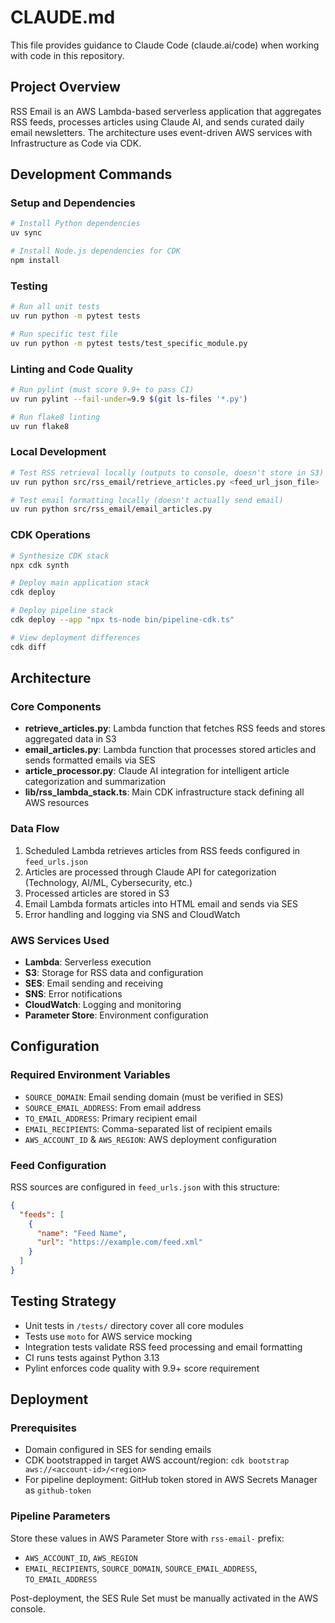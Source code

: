 # CLAUDE.md

This file provides guidance to Claude Code (claude.ai/code) when working with code in this repository.

## Project Overview

RSS Email is an AWS Lambda-based serverless application that aggregates RSS feeds, processes articles using Claude AI, and sends curated daily email newsletters. The architecture uses event-driven AWS services with Infrastructure as Code via CDK.

## Development Commands

### Setup and Dependencies
```bash
# Install Python dependencies
uv sync

# Install Node.js dependencies for CDK
npm install
```

### Testing
```bash
# Run all unit tests
uv run python -m pytest tests

# Run specific test file
uv run python -m pytest tests/test_specific_module.py
```

### Linting and Code Quality
```bash
# Run pylint (must score 9.9+ to pass CI)
uv run pylint --fail-under=9.9 $(git ls-files '*.py')

# Run flake8 linting
uv run flake8
```

### Local Development
```bash
# Test RSS retrieval locally (outputs to console, doesn't store in S3)
uv run python src/rss_email/retrieve_articles.py <feed_url_json_file>

# Test email formatting locally (doesn't actually send email)
uv run python src/rss_email/email_articles.py
```

### CDK Operations
```bash
# Synthesize CDK stack
npx cdk synth

# Deploy main application stack
cdk deploy

# Deploy pipeline stack
cdk deploy --app "npx ts-node bin/pipeline-cdk.ts"

# View deployment differences
cdk diff
```

## Architecture

### Core Components
- **retrieve_articles.py**: Lambda function that fetches RSS feeds and stores aggregated data in S3
- **email_articles.py**: Lambda function that processes stored articles and sends formatted emails via SES  
- **article_processor.py**: Claude AI integration for intelligent article categorization and summarization
- **lib/rss_lambda_stack.ts**: Main CDK infrastructure stack defining all AWS resources

### Data Flow
1. Scheduled Lambda retrieves articles from RSS feeds configured in `feed_urls.json`
2. Articles are processed through Claude API for categorization (Technology, AI/ML, Cybersecurity, etc.)
3. Processed articles are stored in S3 
4. Email Lambda formats articles into HTML email and sends via SES
5. Error handling and logging via SNS and CloudWatch

### AWS Services Used
- **Lambda**: Serverless execution
- **S3**: Storage for RSS data and configuration  
- **SES**: Email sending and receiving
- **SNS**: Error notifications
- **CloudWatch**: Logging and monitoring
- **Parameter Store**: Environment configuration

## Configuration

### Required Environment Variables
- `SOURCE_DOMAIN`: Email sending domain (must be verified in SES)
- `SOURCE_EMAIL_ADDRESS`: From email address
- `TO_EMAIL_ADDRESS`: Primary recipient email
- `EMAIL_RECIPIENTS`: Comma-separated list of recipient emails
- `AWS_ACCOUNT_ID` & `AWS_REGION`: AWS deployment configuration

### Feed Configuration
RSS sources are configured in `feed_urls.json` with this structure:
```json
{
  "feeds": [
    {
      "name": "Feed Name",  
      "url": "https://example.com/feed.xml"
    }
  ]
}
```

## Testing Strategy

- Unit tests in `/tests/` directory cover all core modules
- Tests use `moto` for AWS service mocking
- Integration tests validate RSS feed processing and email formatting
- CI runs tests against Python 3.13
- Pylint enforces code quality with 9.9+ score requirement

## Deployment

### Prerequisites
- Domain configured in SES for sending emails
- CDK bootstrapped in target AWS account/region: `cdk bootstrap aws://<account-id>/<region>`
- For pipeline deployment: GitHub token stored in AWS Secrets Manager as `github-token`

### Pipeline Parameters
Store these values in AWS Parameter Store with `rss-email-` prefix:
- `AWS_ACCOUNT_ID`, `AWS_REGION`
- `EMAIL_RECIPIENTS`, `SOURCE_DOMAIN`, `SOURCE_EMAIL_ADDRESS`, `TO_EMAIL_ADDRESS`

Post-deployment, the SES Rule Set must be manually activated in the AWS console.